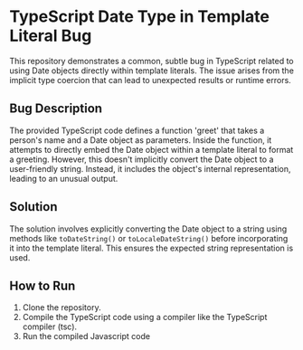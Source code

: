 # TypeScript Date Type in Template Literal Bug

This repository demonstrates a common, subtle bug in TypeScript related to using Date objects directly within template literals. The issue arises from the implicit type coercion that can lead to unexpected results or runtime errors.

## Bug Description

The provided TypeScript code defines a function 'greet' that takes a person's name and a Date object as parameters. Inside the function, it attempts to directly embed the Date object within a template literal to format a greeting.  However, this doesn't implicitly convert the Date object to a user-friendly string. Instead, it includes the object's internal representation, leading to an unusual output.

## Solution

The solution involves explicitly converting the Date object to a string using methods like `toDateString()` or `toLocaleDateString()` before incorporating it into the template literal. This ensures the expected string representation is used.

## How to Run

1. Clone the repository.
2. Compile the TypeScript code using a compiler like the TypeScript compiler (tsc).  
3. Run the compiled Javascript code